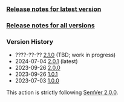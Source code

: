 ### [Release notes for latest version](latest.md)

### [Release notes for all versions](full.md)

### Version History

* ????-??-?? [2.1.0](2.1.0.md) (TBD; work in progress)
* 2024-07-04 [2.0.1](2.0.1.md) (latest)
* 2023-09-26 [2.0.0](2.0.0.md)
* 2023-09-26 [1.0.1](1.0.1.md)
* 2023-07-03 [1.0.0](1.0.0.md)


This action is strictly following [SemVer 2.0.0](https://semver.org/spec/v2.0.0.html).